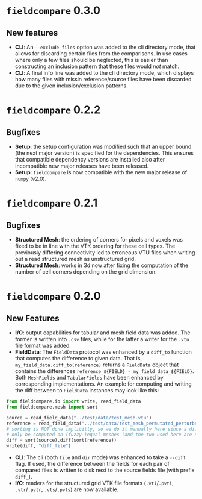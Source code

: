 <!--SPDX-FileCopyrightText: 2023 Dennis Gläser <dennis.glaeser@iws.uni-stuttgart.de>-->
<!--SPDX-License-Identifier: GPL-3.0-or-later-->

# `fieldcompare` 0.3.0

## New features

- __CLI__: An `--exclude-files` option was added to the cli directory mode, that allows for discarding certain files from the comparisons. In use cases where only a few files should be neglected, this is easier than constructing an inclusion pattern that these files would _not_ match.
- __CLI__: A final info line was added to the cli directory mode, which displays how many files with missin reference/source files have been discarded due to the given inclusion/exclusion patterns.

# `fieldcompare` 0.2.2

## Bugfixes

- __Setup__: the setup configuration was modified such that an upper bound (the next major version) is specified for the dependencies. This ensures that compatible dependency versions are installed also after incompatible new major releases have been released.
- __Setup__: `fieldcompare` is now compatible with the new major release of `numpy` (v2.0).

# `fieldcompare` 0.2.1

## Bugfixes

- __Structured Mesh__: the ordering of corners for pixels and voxels was fixed to be in line with the VTK ordering for these cell types. The previously differing connectivity led to erroneous VTU files when writing out a read structured mesh as unstructured grid.
- __Structured Mesh__: works in 3d now after fixing the computation of the number of cell corners depending on the grid dimension.

# `fieldcompare` 0.2.0

## New Features

- __I/O__: output capabilities for tabular and mesh field data was added. The former is written into `.csv` files, while for the latter a writer for the `.vtu` file format was added.
- __FieldData__: The `FieldData` protocol was enhanced by a `diff_to` function that computes the difference to given data. That is, `my_field_data.diff_to(reference)` returns a `FieldData` object that contains the differences `reference_${FIELD} - my_field_data_${FIELD}`.
Both `MeshFields` and `TabularFields` have been enhanced by corresponding implementations. An example for computing and writing the diff between to `FieldData` instances may look like this:
```py
from fieldcompare.io import write, read_field_data
from fieldcompare.mesh import sort

source = read_field_data("../test/data/test_mesh.vtu")
reference = read_field_data("../test/data/test_mesh_permutated_perturbed.vtu")
# sorting is NOT done implicitly, so we do it manually here since a diff can
# only be computed on (fuzzy-)equal meshes (and the two used here are not equal)
diff = sort(source).diff(sort(reference))
write(diff, "diff_file")
```
- __CLI__: The cli (both `file` and `dir` mode) was enhanced to take a `--diff` flag. If used, the difference between the fields for each pair of compared files is written to disk next to the source fields file (with prefix `diff_`).
- __I/O__: readers for the structured grid VTK file formats (`.vti`/`.pvti`, `.vtr`/`.pvtr`, `.vts`/`.pvts`) are now available.
